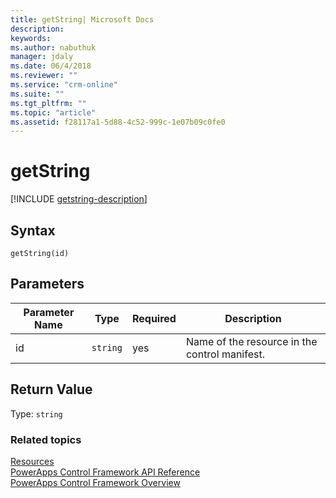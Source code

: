 ```yaml
---
title: getString| Microsoft Docs
description: 
keywords:
ms.author: nabuthuk
manager: jdaly
ms.date: 06/4/2018
ms.reviewer: ""
ms.service: "crm-online"
ms.suite: ""
ms.tgt_pltfrm: ""
ms.topic: "article"
ms.assetid: f28117a1-5d88-4c52-999c-1e07b09c0fe0
---
```


# getString

[!INCLUDE [getstring-description](includes/getstring-description.md)]

## Syntax

`getString(id)`

## Parameters

| Parameter Name|Type|Required|Description|
| ------------- |----|--------|-----------|
|id|`string`|yes|Name of the resource in the control manifest.|

## Return Value

Type: `string`

### Related topics

[Resources](../resources.md)<br />
[PowerApps Control Framework API Reference](../index.md)<br />
[PowerApps Control Framework Overview](../../powerapps-control-framework-overview.md)<br />
